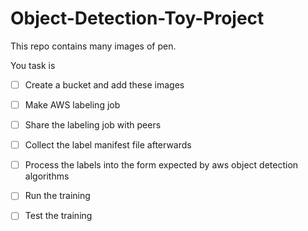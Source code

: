 # Object-Detection-Toy-Project

This repo contains many images of pen. 

You task is

- [ ] Create a bucket and add these images
- [ ] Make AWS labeling job
- [ ] Share the labeling job with peers
- [ ] Collect the label manifest file afterwards
- [ ] Process the labels into the form expected by aws object detection algorithms
- [ ] Run the training
- [ ] Test the training



